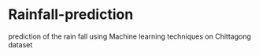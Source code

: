 # Rainfall-prediction
prediction of the rain fall using Machine learning techniques on Chittagong dataset
